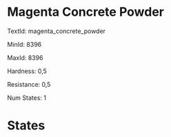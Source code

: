 # Magenta Concrete Powder

TextId: magenta_concrete_powder

MinId: 8396

MaxId: 8396

Hardness: 0,5

Resistance: 0,5


Num States: 1

# States
```

```